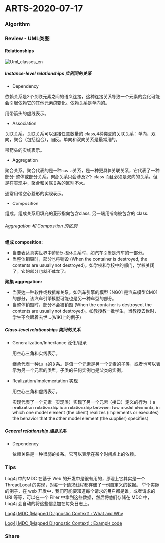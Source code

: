 # ARTS-2020-07-17

### Algorithm

### Review - UML类图

#### Relationships

![Uml_classes_en](https://gitee.com/kaybee/markdown_pics/raw/master/img/Uml_classes_en.svg)

##### Instance-level relationships 实例间的关系

- Dependency

依赖关系是2个关联元素之间的语义连接，这种连接关系导致一个元素的变化可能会引起依赖它的其他元素的变化。依赖关系是单向的。

用带箭头的虚线表示。

- Association

关联关系。关联关系可以连接任意数量的 class,4种类型的关联关系：单向，双向，聚合（包括组合），自反。单向和双向关系是最常用的。

带箭头的实线表示。

- Aggregation

聚合关系。聚合代表的是一种`has a`关系，是一种更具体关联关系，它代表了一种部分-整体或部分关系。聚合关系只会涉及2个 class 而且必须是双向的关系。但是在实现中，聚合和关联关系的区别不大。

通常用带空心菱形的实现表示。

- Composition

组成。组成关系用填充的菱形指向包含class, 另一端用指向被包含的 class.

###### Aggregation 和 Composition 的区别

**组成 composition:** 

- 当要表达真实世界中的`部分-整体`关系时，如汽车引擎是汽车的一部分。
- 当整体销毁时，部分也将销毁 (When the container is destroyed, the contents are usually not destroyed)。如学校和学校中的部门，学校关闭了，它的部分也就不成立了。

**聚集 aggregation:**

- 当表达一种软件或数据库关系。如汽车引擎的模型 ENG01 是汽车模型CM01 的部分，该汽车引擎模型可能也是另一种车型的部分。
- 当整体销毁时，部分不会被销毁 (When the container is destroyed, the contents are usually not destroyed)。如教授教一批学生，当教授去世时，学生不会跟着去世...(WIKI上的例子)

##### Class-level relationships 类间的关系

- Generalization/Inheritance 泛化/继承

  用空心三角和实线表示。

  继承代表一种`is a`的关系。是值一个元素是另一个元素的子类，或者也可以表示为另一个元素的类型。子类的任何实例也是父类的实例。

- Realization/Implementation  实现

  用空心三角和虚线表示。

  实现代表了一个元素（实现类）实现了另一个元素（接口）定义的行为（ a realization relationship is a relationship between two model elements, in which one model element (the client) realizes (implements or executes) the behavior that the other model element (the supplier) specifies）

##### General relationship 通用关系

- Dependency

  依赖关系是一种很弱的关系。它可以表示在某个时间点上的依赖。



### Tips

Log4j 中的MDC 在基于 Web 的开发中是很有用的，原理上它其实是一个 ThreadLocal 的实现，对每一个请求线程都存储了一份自定义的数据。 举个实际的例子，在 web 开发中，我们可能要知道每个请求的用户都是谁，或者请求的URI 等等，可以在一个 Filter 中拿到这些数据，然后将他们存储在 MDC 中，Log4j 会自动的将这些信息加在每条日志上。 

[Log4j MDC (Mapped Diagnostic Context) : What and Why](https://veerasundar.com/blog/2009/10/log4j-mdc-mapped-diagnostic-context-what-and-why/)

[Log4j MDC (Mapped Diagnostic Context) : Example code](https://veerasundar.com/blog/2009/11/log4j-mdc-mapped-diagnostic-context-example-code/)

### Share

